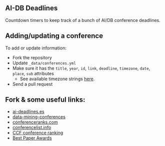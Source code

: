 ## AI-DB Deadlines

Countdown timers to keep track of a bunch of AI/DB conference deadlines.

## Adding/updating a conference

To add or update information:
- Fork the repository
- Update `_data/conferences.yml`
- Make sure it has the `title`, `year`, `id`, `link`, `deadline`, `timezone`, `date`, `place`, `sub` attributes
    + See available timezone strings [here](https://momentjs.com/timezone/).
- Send a pull request

## Fork & some useful links:
- [ai-deadlines.es](https://aideadlin.es/?sub=DM,ML,NLP,SP,CV,RO)
- [data-mining-conferences](https://github.com/yzhao062/data-mining-conferences)
- [conferenceranks.com](http://www.conferenceranks.com/)
- [conferencelist.info](http://www.conferencelist.info/)
- [CCF conference ranking](https://www.ccf.org.cn/xspj/gyml/)
- [Best Paper Awards](https://jeffhuang.com/best_paper_awards.html#)